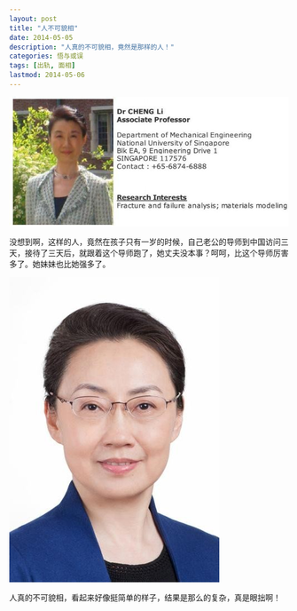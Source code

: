 ```yaml
---
layout: post
title: "人不可貌相"
date: 2014-05-05
description: "人真的不可貌相，竟然是那样的人！"
categories: 悟与或误
tags: [出轨, 面相]
lastmod: 2014-05-06
---
```


![chengli](/static/images/人不可貌相/chengli.jpg)

没想到啊，这样的人，竟然在孩子只有一岁的时候，自己老公的导师到中国访问三天，接待了三天后，就跟着这个导师跑了，她丈夫没本事？呵呵，比这个导师厉害多了。她妹妹也比她强多了。

![chengli](/static/images/人不可貌相/chenghong.jpg)

人真的不可貌相，看起来好像挺简单的样子，结果是那么的复杂，真是眼拙啊！




